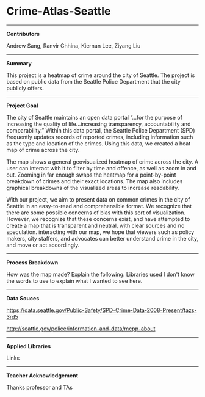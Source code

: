 # Crime-Atlas-Seattle

***

**Contributors**

Andrew Sang, Ranvir Chhina, Kiernan Lee, Ziyang Liu

---

**Summary**

This project is a heatmap of crime around the city of Seattle. The project is based on public data from the Seattle Police Department that the city publicly offers.

---


**Project Goal**

The city of Seattle maintains an open data portal “…for the purpose of increasing the quality of life…increasing transparency, accountability and comparability.” Within this data portal, the Seattle Police Department (SPD) frequently updates records of reported crimes, including information such as the type and location of the crimes. Using this data, we created a heat map of crime across the city.

The map shows a general geovisualized heatmap of crime across the city. A user can interact with it to filter by time and offence, as well as zoom in and out. Zooming in far enough swaps the heatmap for a point-by-point breakdown of crimes and their exact locations. The map also includes graphical breakdowns of the visualized areas to increase readability.

With our project, we aim to present data on common crimes in the city of Seattle in an easy-to-read and comprehensible format. We recognize that there are some possible concerns of bias with this sort of visualization. However, we recognize that these concerns exist, and have attempted to create a map that is transparent and neutral, with clear sources and no speculation. interacting with our map, we hope that viewers such as policy makers, city staffers, and advocates can better understand crime in the city, and move or act accordingly.

---

**Process Breakdown**

How was the map made? Explain the following:
Libraries used
I don't know the words to use to explain what I wanted to see here.

---

**Data Souces**

https://data.seattle.gov/Public-Safety/SPD-Crime-Data-2008-Present/tazs-3rd5

http://seattle.gov/police/information-and-data/mcpp-about 

---

**Applied Libraries**

Links

---

**Teacher Acknowledgement**

Thanks professor and TAs
